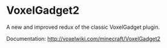 VoxelGadget2
============

A new and improved redux of the classic VoxelGadget plugin.

Documentation: http://voxelwiki.com/minecraft/VoxelGadget2
